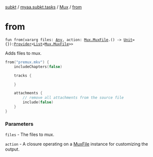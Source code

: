 [subkt](../../index.md) / [myaa.subkt.tasks](../index.md) / [Mux](index.md) / [from](./from.md)

# from

`fun from(vararg files: `[`Any`](https://kotlinlang.org/api/latest/jvm/stdlib/kotlin/-any/index.html)`, action: `[`Mux.MuxFile`](-mux-file/index.md)`.() -> `[`Unit`](https://kotlinlang.org/api/latest/jvm/stdlib/kotlin/-unit/index.html)` = {}): `[`Provider`](https://docs.gradle.org/current/javadoc/org/gradle/api/provider/Provider.html)`<`[`List`](https://kotlinlang.org/api/latest/jvm/stdlib/kotlin.collections/-list/index.html)`<`[`Mux.MuxFile`](-mux-file/index.md)`>>`

Adds files to mux.

``` kotlin
from("premux.mkv") {
    includeChapters(false)

    tracks {

    }

    attachments {
        // remove all attachments from the source file
        include(false)
    }
}
```

### Parameters

`files` - The files to mux.

`action` - A closure operating on a [MuxFile](-mux-file/index.md) instance
for customizing the output.